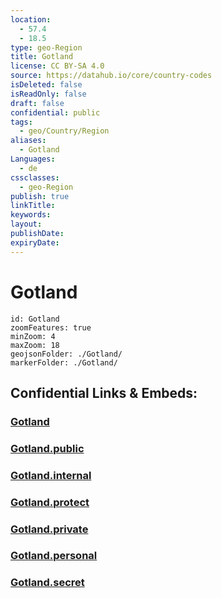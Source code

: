 ```yaml
---
location:
  - 57.4
  - 18.5
type: geo-Region
title: Gotland
license: CC BY-SA 4.0
source: https://datahub.io/core/country-codes
isDeleted: false
isReadOnly: false
draft: false
confidential: public
tags:
  - geo/Country/Region
aliases:
  - Gotland
Languages:
  - de
cssclasses:
  - geo-Region
publish: true
linkTitle:
keywords:
layout:
publishDate:
expiryDate:
---
```


# Gotland

```leaflet
id: Gotland
zoomFeatures: true 
minZoom: 4 
maxZoom: 18
geojsonFolder: ./Gotland/
markerFolder: ./Gotland/
```


## Confidential Links & Embeds: 

### [Gotland](/_Standards/Earth/Continent/Europe/Europe~North/Sweden/Provinces~Sweden/Gotland.md) 

### [Gotland.public](/_public/Earth/Continent/Europe/Europe~North/Sweden/Provinces~Sweden/Gotland.public.md) 

### [Gotland.internal](/_internal/Earth/Continent/Europe/Europe~North/Sweden/Provinces~Sweden/Gotland.internal.md) 

### [Gotland.protect](/_protect/Earth/Continent/Europe/Europe~North/Sweden/Provinces~Sweden/Gotland.protect.md) 

### [Gotland.private](/_private/Earth/Continent/Europe/Europe~North/Sweden/Provinces~Sweden/Gotland.private.md) 

### [Gotland.personal](/_personal/Earth/Continent/Europe/Europe~North/Sweden/Provinces~Sweden/Gotland.personal.md) 

### [Gotland.secret](/_secret/Earth/Continent/Europe/Europe~North/Sweden/Provinces~Sweden/Gotland.secret.md)


